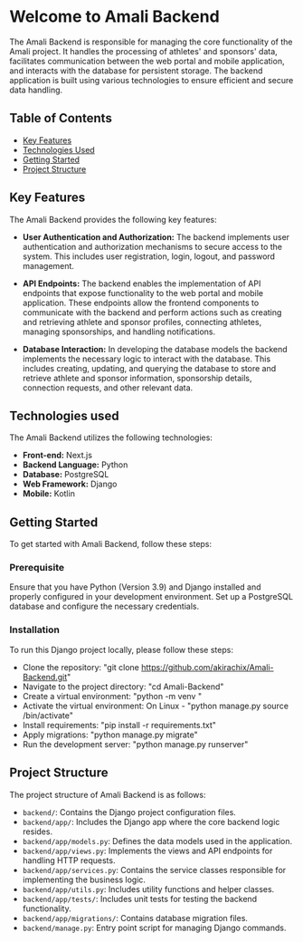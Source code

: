 
# Welcome to Amali Backend

The Amali Backend is responsible for managing the core functionality of the Amali project. It handles the processing of athletes' and sponsors' data, facilitates communication between the web portal and mobile application, and interacts with the database for persistent storage. The backend application is built using various technologies to ensure efficient and secure data handling.

## Table of Contents
- [Key Features](#key-features)
- [Technologies Used](#technologies-used)
- [Getting Started](#getting-started)
- [Project Structure](#project-structure)

## Key Features

The Amali Backend provides the following key features:

- **User Authentication and Authorization:** The backend implements user authentication and authorization mechanisms to secure access to the system. This includes user registration, login, logout, and password management.

- **API Endpoints:** The backend enables the implementation of API endpoints that expose functionality to the web portal and mobile application. These endpoints allow the frontend components to communicate with the backend and perform actions such as creating and retrieving athlete and sponsor profiles, connecting athletes, managing sponsorships, and handling notifications.

- **Database Interaction:** In developing the database models the backend implements the necessary logic to interact with the database. This includes creating, updating, and querying the database to store and retrieve athlete and sponsor information, sponsorship details, connection requests, and other relevant data.

## Technologies used

The Amali Backend utilizes the following technologies:

- **Front-end:** Next.js
- **Backend Language:** Python
- **Database:** PostgreSQL
- **Web Framework:** Django
- **Mobile:** Kotlin

## Getting Started

To get started with Amali Backend, follow these steps:

### Prerequisite

Ensure that you have Python (Version 3.9) and Django installed and properly configured in your development environment. Set up a PostgreSQL database and configure the necessary credentials.

### Installation
To run this Django project locally, please follow these steps:
- Clone the repository:
  "git clone https://github.com/akirachix/Amali-Backend.git"
- Navigate to the project directory:
  "cd Amali-Backend"
- Create a virtual environment:
  "python -m venv <your environment name>"
- Activate the virtual environment:
  On Linux - "python manage.py source <environment name>/bin/activate"
- Install requirements:
  "pip install -r requirements.txt"
- Apply migrations:
  "python manage.py migrate"
- Run the development server:
  "python manage.py runserver"

## Project Structure

The project structure of Amali Backend is as follows:

- `backend/`: Contains the Django project configuration files.
- `backend/app/`: Includes the Django app where the core backend logic resides.
- `backend/app/models.py`: Defines the data models used in the application.
- `backend/app/views.py`: Implements the views and API endpoints for handling HTTP requests.
- `backend/app/services.py`: Contains the service classes responsible for implementing the business logic.
- `backend/app/utils.py`: Includes utility functions and helper classes.
- `backend/app/tests/`: Includes unit tests for testing the backend functionality.
- `backend/app/migrations/`: Contains database migration files.
- `backend/manage.py`: Entry point script for managing Django commands.
